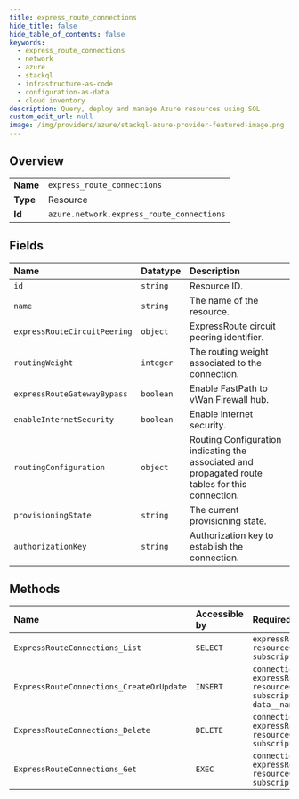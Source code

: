 ```yaml
---
title: express_route_connections
hide_title: false
hide_table_of_contents: false
keywords:
  - express_route_connections
  - network
  - azure    
  - stackql
  - infrastructure-as-code
  - configuration-as-data
  - cloud inventory
description: Query, deploy and manage Azure resources using SQL
custom_edit_url: null
image: /img/providers/azure/stackql-azure-provider-featured-image.png
---
```

  
    

## Overview
<table><tbody>
<tr><td><b>Name</b></td><td><code>express_route_connections</code></td></tr>
<tr><td><b>Type</b></td><td>Resource</td></tr>
<tr><td><b>Id</b></td><td><code>azure.network.express_route_connections</code></td></tr>
</tbody></table>

## Fields
| Name | Datatype | Description |
|:-----|:---------|:------------|
| `id` | `string` | Resource ID. |
| `name` | `string` | The name of the resource. |
| `expressRouteCircuitPeering` | `object` | ExpressRoute circuit peering identifier. |
| `routingWeight` | `integer` | The routing weight associated to the connection. |
| `expressRouteGatewayBypass` | `boolean` | Enable FastPath to vWan Firewall hub. |
| `enableInternetSecurity` | `boolean` | Enable internet security. |
| `routingConfiguration` | `object` | Routing Configuration indicating the associated and propagated route tables for this connection. |
| `provisioningState` | `string` | The current provisioning state. |
| `authorizationKey` | `string` | Authorization key to establish the connection. |
## Methods
| Name | Accessible by | Required Params | Description |
|:-----|:--------------|:----------------|:------------|
| `ExpressRouteConnections_List` | `SELECT` | `expressRouteGatewayName, resourceGroupName, subscriptionId` | Lists ExpressRouteConnections. |
| `ExpressRouteConnections_CreateOrUpdate` | `INSERT` | `connectionName, expressRouteGatewayName, resourceGroupName, subscriptionId, data__name` | Creates a connection between an ExpressRoute gateway and an ExpressRoute circuit. |
| `ExpressRouteConnections_Delete` | `DELETE` | `connectionName, expressRouteGatewayName, resourceGroupName, subscriptionId` | Deletes a connection to a ExpressRoute circuit. |
| `ExpressRouteConnections_Get` | `EXEC` | `connectionName, expressRouteGatewayName, resourceGroupName, subscriptionId` | Gets the specified ExpressRouteConnection. |
